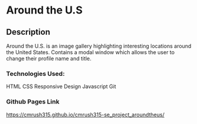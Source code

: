 # Around the U.S

## Description

Around the U.S. is an image gallery highlighting interesting locations around the United States. Contains a modal window which allows the user to change their profile name and title.

### Technologies Used:

HTML
CSS
Responsive Design
Javascript
Git

### Github Pages Link

https://cmrush315.github.io/cmrush315-se_project_aroundtheus/
